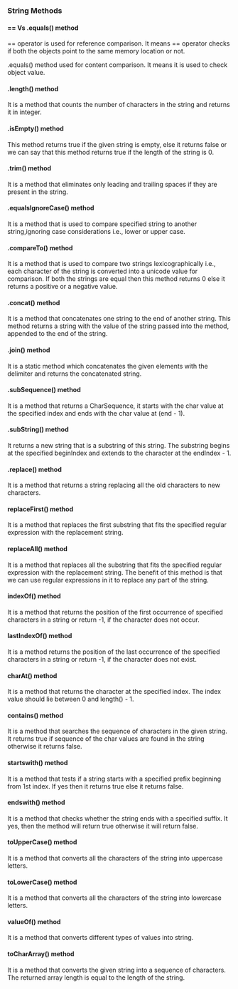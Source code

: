 ### String Methods 

#### == Vs .equals() method 

== operator is used for reference comparison. It means == operator checks if both the objects point to the same memory location or not.

.equals() method used for content comparison. It means it is used to check object value.

#### .length() method 

It is a method that counts the number of characters in the string and returns it in integer.

#### .isEmpty() method 

This method returns true if the given string is empty, else it returns false or we can say that this method returns true if the length of the string is 0.

#### .trim() method 

It is a method that eliminates only leading and trailing spaces if they are present in the string.

#### .equalsIgnoreCase() method 

It is a method that is used to compare specified string to another string,ignoring case considerations i.e., lower or upper case.

#### .compareTo() method 

It is a method that is used to compare two strings lexicographically i.e., each character of the string is converted into a unicode value for comparison. If both the strings are equal then this method returns 0 else it returns a positive or a negative value.

#### .concat() method

It is a method that concatenates one string to the end of another string. This method returns a string with the value of the string passed into the method, appended to the end of the string.

#### .join() method 

It is a static method which concatenates the given elements with the delimiter and returns the concatenated string.

#### .subSequence() method 

It is a method that returns a CharSequence, it starts with the char value at the specified index and ends with the char value at (end - 1).

#### .subString() method 

It returns a new string that is a substring of this string. The substring begins at the specified beginIndex and extends to the character at the endIndex - 1.

#### .replace() method 

It is a method that returns a string replacing all the old characters to new characters.

#### replaceFirst() method

It is a method that replaces the first substring that fits the specified regular expression with the replacement string.

#### replaceAll() method

It is a method that replaces all the substring that fits the specified regular expression with the replacement string. The benefit of this method is that we can use regular expressions in it to replace any part of the string.

#### indexOf() method 

It is a method that returns the position of the first occurrence of specified characters in a string or return -1, if the character does not occur.

#### lastIndexOf() method 

It is a method returns the position of the last occurrence of the specified characters in a string or return -1, if the character does not exist.

#### charAt() method

It is a method that returns the character at the specified index. The index value should lie between 0 and length() - 1.

#### contains() method 

It is a method that searches the sequence of characters in the given string. It returns true if sequence of the char values are found in the string otherwise it returns false.

#### startswith() method 

It is a method that tests if a string starts with a specified prefix beginning from 1st index. If yes then it returns true else it returns false.

#### endswith() method 

It is a method that checks whether the string ends with a specified suffix. It yes, then the method will return true otherwise it will return false.

#### toUpperCase() method 

It is a method that converts all the characters of the string into uppercase letters.

#### toLowerCase() method

It is a method that converts all the characters of the string into lowercase letters.

#### valueOf() method 

It is a method that converts different types of values into string.

#### toCharArray() method 

It is a method that converts the given string into a sequence of characters. The returned array length is equal to the length of the string.